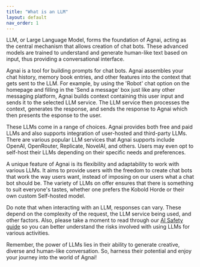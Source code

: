 ```yaml
---
title: "What is an LLM"
layout: default
nav_order: 1
---
```


LLM, or Large Language Model, forms the foundation of Agnai, acting as the central mechanism that allows creation of chat bots. These advanced models are trained to understand and generate human-like text based on input, thus providing a conversational interface.

Agnai is a tool for building prompts for chat bots.  Agnai assembles your chat history, memory book entries, and other features into the context that gets sent to the LLM.  For example, by using the 'Robot' chat option on the homepage and filling in the 'Send a message' box just like any other messaging platform, Agnai builds context containing this user input and sends it to the selected LLM service.  The LLM service then processes the context, generates the response, and sends the response to Agnai which then presents the esponse to the user.

These LLMs come in a range of choices. Agnai provides both free and paid LLMs and also supports integration of user-hosted and third-party LLMs. There are various popular LLM services that Agnai supports include OpenAI, OpenRouter, Replicate, NovelAI, and others. Users may even opt to self-host their LLMs depending on their specific needs and preferences.

A unique feature of Agnai is its flexibility and adaptability to work with various LLMs. It aims to provide users with the freedom to create chat bots that work the way users want, instead of imposing on our users what a chat bot should be.  The variety of LLMs on offer ensures that there is something to suit everyone's tastes, whether one prefers the Kobold Horde or their own custom Self-hosted model.

Do note that when interacting with an LLM, responses can vary. These depend on the complexity of the request, the LLM service being used, and other factors.  Also, please take a moment to read through our [AI Safety guide](/ai-safety) so you can better understand the risks involved with using LLMs for various activities.

Remember, the power of LLMs lies in their ability to generate creative, diverse and human-like conversation. So, harness their potential and enjoy your journey into the world of Agnai!